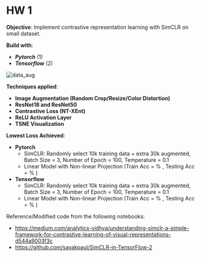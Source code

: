 # HW 1

**Objective**: Implement contrastive representation learning with SimCLR on small dataset.

**Build with**:
* _**Pytorch**_ (1) 
* _**Tensorflow**_ (2) 

![data_aug](https://user-images.githubusercontent.com/46875754/134620941-faea7495-74b1-4ad8-a2b7-1b08d70de2e3.png)

**Techniques applied**:
* **Image Augmentation (Random Crop/Resize/Color Distortion)** 
* **ResNet18 and ResNet50**
* **Contrastive Loss (NT-XEnt)**
* **ReLU Activation Layer**
* **TSNE Visualization** 

**Lowest Loss Achieved**:
* **Pytorch**
    - SimCLR: Randomly select 10k training data + extra 30k augmented, Batch Size = 3, Number of Epoch = 100, Temperature = 0.1
    - Linear Model with Non-linear Projection (Train Acc = % , Testing Acc = % )
* **Tensorflow**
    - SimCLR: Randomly select 10k training data + extra 30k augmented, Batch Size = 3, Number of Epoch = 100, Temperature = 0.1
    - Linear Model with Non-linear Projection (Train Acc = % , Testing Acc = % )

Reference/Modified code from the following notebooks: 
* https://medium.com/analytics-vidhya/understanding-simclr-a-simple-framework-for-contrastive-learning-of-visual-representations-d544a9003f3c
* https://github.com/sayakpaul/SimCLR-in-TensorFlow-2

